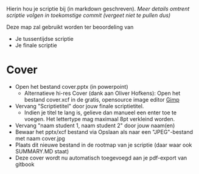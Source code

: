 Hierin hou je scriptie bij (in markdown geschreven).
*Meer details omtrent scriptie volgen in toekomstige commit (vergeet niet te pullen dus)*


Deze map zal gebruikt worden ter beoordeling van
* Je tussentijdse scriptie
* Je finale scriptie


# Cover
* Open het bestand cover.pptx (in powerpoint)
  * Alternatieve hi-res Cover (dank aan Oliver Hofkens): Open het bestand cover.xcf in de gratis, opensource image editor [Gimp](https://www.gimp.org/)
* Vervang "Scriptietitel" door jouw finale scriptietitel.
  * Indien je titel te lang is, gelieve dan manueel een enter toe te voegen. Het lettertype mag maximaal 8pt verkleind worden.
* Vervang "naam student 1, naam student 2" door jouw naam(en) 
* Bewaar het pptx/xcf bestand via Opslaan als naar een "JPEG"-bestand met naam cover.jpg
* Plaats dit nieuwe bestand in de rootmap van je scriptie (daar waar ook SUMMARY.MD staat)
* Deze cover wordt nu automatisch toegevoegd aan je pdf-export van gitbook


